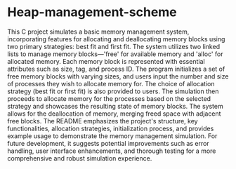 # Heap-management-scheme
This C project simulates a basic memory management system, incorporating features for allocating and deallocating memory blocks using two primary strategies: best fit and first fit. The system utilizes two linked lists to manage memory blocks—'free' for available memory and 'alloc' for allocated memory. Each memory block is represented with essential attributes such as size, tag, and process ID. The program initializes a set of free memory blocks with varying sizes, and users input the number and size of processes they wish to allocate memory for. The choice of allocation strategy (best fit or first fit) is also provided to users. The simulation then proceeds to allocate memory for the processes based on the selected strategy and showcases the resulting state of memory blocks. The system allows for the deallocation of memory, merging freed space with adjacent free blocks. The README emphasizes the project's structure, key functionalities, allocation strategies, initialization process, and provides example usage to demonstrate the memory management simulation. For future development, it suggests potential improvements such as error handling, user interface enhancements, and thorough testing for a more comprehensive and robust simulation experience.
